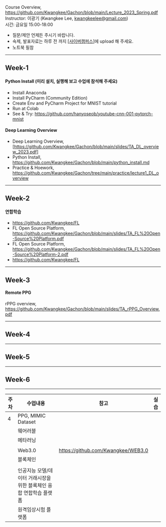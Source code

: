 Course Overview, https://github.com/Kwangkee/Gachon/blob/main/Lecture_2023_Spring.pdf  
Instructor: 이광기 (Kwangkee Lee, kwangkeelee@gmail.com)  
시간: 금요일 15:00-18:00  
- 질문/제안 언제든 주시기 바랍니다.
- 숙제, 발표자료는 하루 전 까지 [[사이버캠퍼스](https://cyber.gachon.ac.kr/course/view.php?id=85330)]에 upload 해 주세요.
- 노트북 필참

***
## Week-1

#### Python Install (미리 설치, 실행해 보고 수업에 참석해 주세요)
- Install Anaconda
- Install PyCharm (Community Edition)
- Create Env and PyCharm Project for MNIST tutorial
- Run at Colab
- See & Try: https://github.com/hanyoseob/youtube-cnn-001-pytorch-mnist

#### Deep Learning Overview
- Deep Learning Overview, [https://github.com/Kwangkee/Gachon/blob/main/slides/TA_DL_overview_2023.pdf]
- Python Install, https://github.com/Kwangkee/Gachon/blob/main/python_install.md
- Practice & Hoework, https://github.com/Kwangkee/Gachon/tree/main/practice/lecture1_DL_overview

***
## Week-2

#### 연합학습 

- https://github.com/Kwangkee/FL
- FL Open Source Platform, https://github.com/Kwangkee/Gachon/blob/main/slides/TA_FL%20Open-Source%20Platform.pdf
- FL Open Source Platform, https://github.com/Kwangkee/Gachon/blob/main/slides/TA_FL%20Open-Source%20Platform-2.pdf
- https://github.com/Kwangkee/FL

***
## Week-3

#### Remote PPG
rPPG overview, https://github.com/Kwangkee/Gachon/blob/main/slides/TA_rPPG_Overview.pdf

***
## Week-4


***
## Week-5


***
## Week-6




***
|주차|수업내용|참고|실습|
|---|---|---|---|
|4|PPG, MIMIC Dataset 
||웨어러블
||메타러닝
||
||Web3.0|https://github.com/Kwangkee/WEB3.0|
||블록체인
||
||인공지능 모델/데이터 거래시장을 위한 블록체인 융합 연합학습 플랫폼
||원격임상시험 플랫폼




